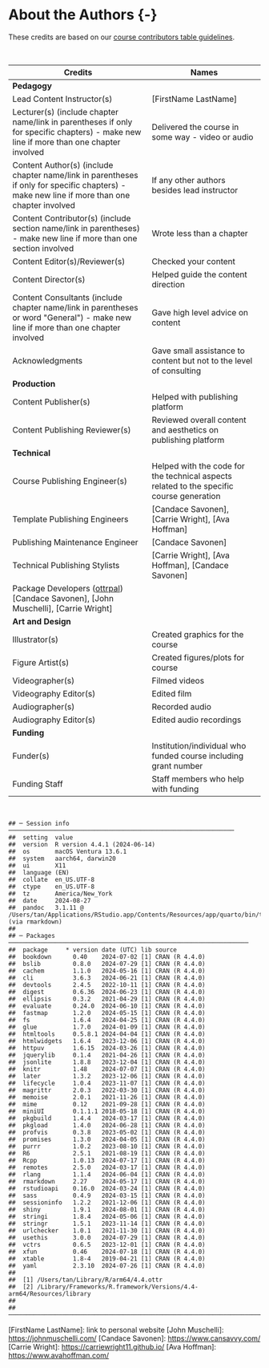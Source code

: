 
# About the Authors {-}

These credits are based on our [course contributors table guidelines](https://www.ottrproject.org/more_features.html#giving-credits-to-contributors).

&nbsp;
&nbsp;

|Credits|Names|
|-------|-----|
|**Pedagogy**||
|Lead Content Instructor(s)|[FirstName LastName]|
|Lecturer(s) (include chapter name/link in parentheses if only for specific chapters) - make new line if more than one chapter involved| Delivered the course in some way - video or audio|
|Content Author(s) (include chapter name/link in parentheses if only for specific chapters) - make new line if more than one chapter involved | If any other authors besides lead instructor|
|Content Contributor(s) (include section name/link in parentheses) - make new line if more than one section involved|  Wrote less than a chapter|
|Content Editor(s)/Reviewer(s) | Checked your content|
|Content Director(s) | Helped guide the content direction|
|Content Consultants (include chapter name/link in parentheses or word "General") - make new line if more than one chapter involved | Gave high level advice on content|
|Acknowledgments| Gave small assistance to content but not to the level of consulting |
|**Production**||
|Content Publisher(s)| Helped with publishing platform|
|Content Publishing Reviewer(s)| Reviewed overall content and aesthetics on publishing platform|
|**Technical**||
|Course Publishing Engineer(s)| Helped with the code for the technical aspects related to the specific course generation|
|Template Publishing Engineers|[Candace Savonen], [Carrie Wright], [Ava Hoffman]|
|Publishing Maintenance Engineer|[Candace Savonen]|
|Technical Publishing Stylists|[Carrie Wright], [Ava Hoffman], [Candace Savonen]|
|Package Developers ([ottrpal]) [Candace Savonen], [John Muschelli], [Carrie Wright]|
|**Art and Design**||
|Illustrator(s)| Created graphics for the course|
|Figure Artist(s)| Created figures/plots for course|
|Videographer(s)| Filmed videos|
|Videography Editor(s)| Edited film|
|Audiographer(s)| Recorded audio|
|Audiography Editor(s)| Edited audio recordings|
|**Funding**||
|Funder(s)| Institution/individual who funded course including grant number|
|Funding Staff| Staff members who help with funding|

&nbsp;


```
## ─ Session info ───────────────────────────────────────────────────────────────
##  setting  value
##  version  R version 4.4.1 (2024-06-14)
##  os       macOS Ventura 13.6.1
##  system   aarch64, darwin20
##  ui       X11
##  language (EN)
##  collate  en_US.UTF-8
##  ctype    en_US.UTF-8
##  tz       America/New_York
##  date     2024-08-27
##  pandoc   3.1.11 @ /Users/tan/Applications/RStudio.app/Contents/Resources/app/quarto/bin/tools/aarch64/ (via rmarkdown)
## 
## ─ Packages ───────────────────────────────────────────────────────────────────
##  package     * version date (UTC) lib source
##  bookdown      0.40    2024-07-02 [1] CRAN (R 4.4.0)
##  bslib         0.8.0   2024-07-29 [1] CRAN (R 4.4.0)
##  cachem        1.1.0   2024-05-16 [1] CRAN (R 4.4.0)
##  cli           3.6.3   2024-06-21 [1] CRAN (R 4.4.0)
##  devtools      2.4.5   2022-10-11 [1] CRAN (R 4.4.0)
##  digest        0.6.36  2024-06-23 [1] CRAN (R 4.4.0)
##  ellipsis      0.3.2   2021-04-29 [1] CRAN (R 4.4.0)
##  evaluate      0.24.0  2024-06-10 [1] CRAN (R 4.4.0)
##  fastmap       1.2.0   2024-05-15 [1] CRAN (R 4.4.0)
##  fs            1.6.4   2024-04-25 [1] CRAN (R 4.4.0)
##  glue          1.7.0   2024-01-09 [1] CRAN (R 4.4.0)
##  htmltools     0.5.8.1 2024-04-04 [1] CRAN (R 4.4.0)
##  htmlwidgets   1.6.4   2023-12-06 [1] CRAN (R 4.4.0)
##  httpuv        1.6.15  2024-03-26 [1] CRAN (R 4.4.0)
##  jquerylib     0.1.4   2021-04-26 [1] CRAN (R 4.4.0)
##  jsonlite      1.8.8   2023-12-04 [1] CRAN (R 4.4.0)
##  knitr         1.48    2024-07-07 [1] CRAN (R 4.4.0)
##  later         1.3.2   2023-12-06 [1] CRAN (R 4.4.0)
##  lifecycle     1.0.4   2023-11-07 [1] CRAN (R 4.4.0)
##  magrittr      2.0.3   2022-03-30 [1] CRAN (R 4.4.0)
##  memoise       2.0.1   2021-11-26 [1] CRAN (R 4.4.0)
##  mime          0.12    2021-09-28 [1] CRAN (R 4.4.0)
##  miniUI        0.1.1.1 2018-05-18 [1] CRAN (R 4.4.0)
##  pkgbuild      1.4.4   2024-03-17 [1] CRAN (R 4.4.0)
##  pkgload       1.4.0   2024-06-28 [1] CRAN (R 4.4.0)
##  profvis       0.3.8   2023-05-02 [1] CRAN (R 4.4.0)
##  promises      1.3.0   2024-04-05 [1] CRAN (R 4.4.0)
##  purrr         1.0.2   2023-08-10 [1] CRAN (R 4.4.0)
##  R6            2.5.1   2021-08-19 [1] CRAN (R 4.4.0)
##  Rcpp          1.0.13  2024-07-17 [1] CRAN (R 4.4.0)
##  remotes       2.5.0   2024-03-17 [1] CRAN (R 4.4.0)
##  rlang         1.1.4   2024-06-04 [1] CRAN (R 4.4.0)
##  rmarkdown     2.27    2024-05-17 [1] CRAN (R 4.4.0)
##  rstudioapi    0.16.0  2024-03-24 [1] CRAN (R 4.4.0)
##  sass          0.4.9   2024-03-15 [1] CRAN (R 4.4.0)
##  sessioninfo   1.2.2   2021-12-06 [1] CRAN (R 4.4.0)
##  shiny         1.9.1   2024-08-01 [1] CRAN (R 4.4.0)
##  stringi       1.8.4   2024-05-06 [1] CRAN (R 4.4.0)
##  stringr       1.5.1   2023-11-14 [1] CRAN (R 4.4.0)
##  urlchecker    1.0.1   2021-11-30 [1] CRAN (R 4.4.0)
##  usethis       3.0.0   2024-07-29 [1] CRAN (R 4.4.0)
##  vctrs         0.6.5   2023-12-01 [1] CRAN (R 4.4.0)
##  xfun          0.46    2024-07-18 [1] CRAN (R 4.4.0)
##  xtable        1.8-4   2019-04-21 [1] CRAN (R 4.4.0)
##  yaml          2.3.10  2024-07-26 [1] CRAN (R 4.4.0)
## 
##  [1] /Users/tan/Library/R/arm64/4.4.ottr
##  [2] /Library/Frameworks/R.framework/Versions/4.4-arm64/Resources/library
## 
## ──────────────────────────────────────────────────────────────────────────────
```

<!-- Author information -->

[FirstName LastName]: link to personal website
[John Muschelli]: https://johnmuschelli.com/
[Candace Savonen]: https://www.cansavvy.com/
[Carrie Wright]: https://carriewright11.github.io/
[Ava Hoffman]: https://www.avahoffman.com/

<!-- Links -->

[ottrpal]: https://github.com/jhudsl/ottrpal

<!-- Fill out this table using these instructions: https://github.com/jhudsl/OTTR_Template/wiki/How-to-give-credits

For JHU courses, You will need to add Ira as a credit:

|Content Publisher|[Ira Gooding]|
...
[Ira Gooding]: https://publichealth.jhu.edu/faculty/4130/ira-gooding
-->
